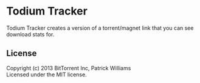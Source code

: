 # Todium Tracker

Todium Tracker creates a version of a torrent/magnet link that you can see download stats for. 

## License
Copyright (c) 2013 BitTorrent Inc, Patrick Williams  
Licensed under the MIT license.
